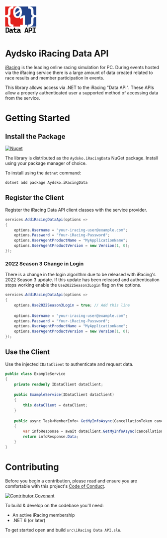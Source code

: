 <img src="Aydsko iRacing Data API ReadMe Logo.png" alt="Aydsko iRacing Data API Logo, which contains the characters &quot;{&quot;, &quot;0&quot;, &quot;1&quot;, and &quot;}&quot; on a red & blue field with &quot;Data API&quot; written below." width="100" />

# Aydsko iRacing Data API

[iRacing](https://www.iracing.com) is the leading online racing simulation for PC. During events hosted via the iRacing service there is a large amount of data created related to race results and member participation in events.

This library allows access via .NET to the iRacing "Data API". These APIs allow a properly authenticated user a supported method of accessing data from the service.

# Getting Started

## Install the Package

[![Nuget](https://img.shields.io/nuget/dt/Aydsko.iRacingData?color=004880&label=NuGet&logo=NuGet)](https://www.nuget.org/packages/Aydsko.iRacingData)

The library is distributed as the `Aydsko.iRacingData` NuGet package. Install using your package manager of choice.

To install using the `dotnet` command:

```pwsh
dotnet add package Aydsko.iRacingData
```

## Register the Client

Register the iRacing Data API client classes with the service provider.

```csharp
services.AddiRacingDataApi(options =>
{
    options.Username = "your-iracing-user@example.com";
    options.Password = "Your-iRacing-Password";
    options.UserAgentProductName = "MyApplicationName";
    options.UserAgentProductVersion = new Version(1, 0);
});
```

### 2022 Season 3 Change in Login

There is a change in the login algorithm due to be released with iRacing's 2022 Season 3 update. If this update has been released and authentication stops working enable the `Use2022Season3Login` flag on the options.

```csharp
services.AddiRacingDataApi(options =>
{
    options.Use2022Season3Login = true; // Add this line

    options.Username = "your-iracing-user@example.com";
    options.Password = "Your-iRacing-Password";
    options.UserAgentProductName = "MyApplicationName";
    options.UserAgentProductVersion = new Version(1, 0);
});
```


## Use the Client

Use the injected `IDataClient` to authenticate and request data.

```csharp
public class ExampleService
{
    private readonly IDataClient dataClient;

    public ExampleService(IDataClient dataClient)
    {
        this.dataClient = dataClient;
    }

    public async Task<MemberInfo> GetMyInfoAsync(CancellationToken cancellationToken = default)
    {
        var infoResponse = await dataClient.GetMyInfoAsync(cancellationToken);
        return infoResponse.Data;
    }
}
```

# Contributing

Before you begin a contribution, please read and ensure you are comfortable with this project's [Code of Conduct](CODE_OF_CONDUCT.md).

[![Contributor Covenant](https://img.shields.io/badge/Contributor%20Covenant-2.1-4baaaa.svg)](CODE_OF_CONDUCT.md)

To build & develop on the codebase you'll need:

 - An active iRacing membership
 - .NET 6 (or later)

To get started open and build `src\iRacing Data API.sln`.

